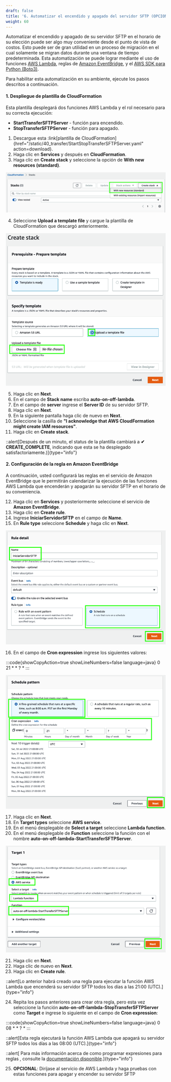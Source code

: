 ```yaml
---
draft: false
title: '6. Automatizar el encendido y apagado del servidor SFTP (OPCIONAL)'
weight: 60
---
```

Automatizar el encendido y apagado de su servidor SFTP en el horario de su elección puede ser algo muy conveniente desde el punto de vista de costos. Esto puede ser de gran utilidad en un proceso de migración en el cual solamente se migran datos durante una ventana de tiempo predeterminada. Esta automatización se puede lograr mediante el uso de funciones [AWS Lambda](https://aws.amazon.com/lambda/), reglas de [Amazon EventBridge](https://docs.aws.amazon.com/AmazonCloudWatch/latest/events/WhatIsCloudWatchEvents.html), y el [AWS SDK para Python (Boto3)](https://boto3.amazonaws.com/v1/documentation/api/latest/index.html).

Para habilitar esta automatización en su ambiente, ejecute los pasos descritos a continuación.

#### 1. Despliegue de plantilla de CloudFormation

Esta plantilla desplegará dos funciones AWS Lambda y el rol necesario para su correcta ejecución:

* **StartTransferSFTPServer** - función para encendido.
* **StopTransferSFTPServer** - función para apagado.


1. Descargue esta :link[plantilla de CloudFormation]{href="/static/40_transfer/StartStopTransferSFTPServer.yaml" action=download}.
2. Haga clic en **Services** y después en **CloudFormation**.
3. Haga clic en **Create stack** y seleccione la opción de **With new resources (standard)**.

![CloudFormation](/static/images/tr/cloudformation2.png)

4. Seleccione **Upload a template file** y cargue la plantilla de CloudFormation que descargó anteriormente.

![CloudFormation](/static/images/tr/cloudformation3.png)

5. Haga clic en **Next**.
6. En el campo de **Stack name** escriba **auto-on-off-lambda**.
7. En el campo de **server** ingrese el **Server ID** de su servidor SFTP.
9. Haga clic en **Next**.
9. En la siguiente pantalla haga clic de nuevo en **Next**.
10. Seleccione la casilla de **"I acknowledge that AWS CloudFormation might create IAM resources"**.
11. Haga clic en **Create stack**.

::alert[Después de un minuto, el status de la plantilla cambiará a **✔ CREATE_COMPLETE**, indicando que esta se ha desplegado satisfactoriamente.)]{type="info"}

#### 2. Configuración de la regla en Amazon EventBridge

A continuación, usted configurará las reglas en el servicio de Amazon EventBridge que le permitirán calendarizar la ejecución de las funciones AWS Lambda que encenderán y apagarán su servidor SFTP en el horario de su conveniencia.

12. Haga clic en **Services** y posteriormente seleccione el servicio de **Amazon EventBridge**.
13. Haga clic en **Create rule**.
14. Ingrese **IniciarServidorSFTP** en el campo de **Name**.
15. En **Rule type** seleccione **Schedule** y haga clic en **Next**.

![Rule detail](/static/images/tr/ruledetail.png)

16. En el campo de **Cron expression** ingrese los siguientes valores:

:::code{showCopyAction=true showLineNumbers=false language=java}
0 21 * * ? *
:::

![Schedule pattern](/static/images/tr/schedule.png)

17. Haga clic en **Next**.
18. En **Target types** seleccione **AWS service**.
19. En el menú desplegable de **Select a target** seleccione **Lambda function**.
20. En el menú desplegable de **Function** seleccione la función con el nombre **auto-on-off-lambda-StartTransferSFTPServer**.

![Select target](/static/images/tr/target1.png)

21. Haga clic en **Next**.
22. Haga clic de nuevo en **Next**.
23. Haga clic en **Create rule**.

::alert[Lo anterior habrá creado una regla para ejecutar la función AWS Lambda que encenderá su servidor SFTP todos los días a las 21:00 (UTC).]{type="info"}

24. Repita los pasos anteriores para crear otra regla, pero esta vez seleccione la función **auto-on-off-lambda-StopTransferSFTPServer** como **Target** e ingrese lo siguiente en el campo de **Cron expression**:

:::code{showCopyAction=true showLineNumbers=false language=java}
0 08 * * ? *
:::

::alert[Esta regla ejecutará la función AWS Lambda que apagará su servidor SFTP todos los días a las 08:00 (UTC).]{type="info"}

::alert[ Para más información acerca de como programar expresiones para reglas , consulte la [documentación disponible](https://docs.aws.amazon.com/es_es/AmazonCloudWatch/latest/events/ScheduledEvents.html).]{type="info"}

25. **OPCIONAL**: Diríjase al servicio de AWS Lambda y haga pruebas con estas funciones para apagar y encender su servidor SFTP